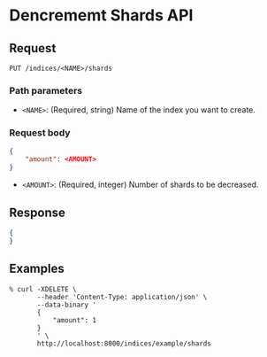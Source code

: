 # Dencrememt Shards API

## Request

```
PUT /indices/<NAME>/shards
```

### Path parameters
- `<NAME>`: (Required, string) Name of the index you want to create.

### Request body

```json
{
    "amount": <AMOUNT>
}
```

- `<AMOUNT>`: (Required, integer) Number of shards to be decreased.


## Response

```json
{
}
```

## Examples

```
% curl -XDELETE \
       --header 'Content-Type: application/json' \
       --data-binary '
       {
           "amount": 1
       }
       ' \
       http://localhost:8000/indices/example/shards
```
